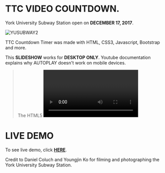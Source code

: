 # TTC VIDEO COUNTDOWN. 

York University Subway Station open on **DECEMBER 17, 2017**.

![YUSUBWAY2](https://github.com/dvampofo/countdown/blob/master/assets/images/accoladeeast.png?raw=true)


TTC Countdown Timer was made with HTML, CSS3, Javascript, Bootstrap and more. 

This **SLIDESHOW** works for **DESKTOP ONLY**. Youtube documentation explains why AUTOPLAY doesn't work on mobile devices.

> The HTML5 <video> element, in certain mobile browsers (such as Chrome and Safari), only allows playback to take place if it's initiated by a user interaction (such as tapping on the player). Here's an excerpt from Apple's documentation:
> ```"Warning: To prevent unsolicited downloads over cellular networks at the user’s expense, embedded media cannot be played automatically in Safari on iOS — the user always initiates playback."```
> Due to this restriction, functions and parameters such as autoplay, playVideo(), loadVideoById() won't work in all mobile environments.

# LIVE DEMO

To see live demo, click [**HERE**]( https://dvampofo.github.io/countdown/).




Credit to Daniel Coluch and Youngjin Ko for filming and photographing the York University Subway Station.
